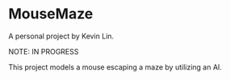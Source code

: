 # MouseMaze
A personal project by Kevin Lin.

NOTE: IN PROGRESS

This project models a mouse escaping a maze by utilizing an AI.

